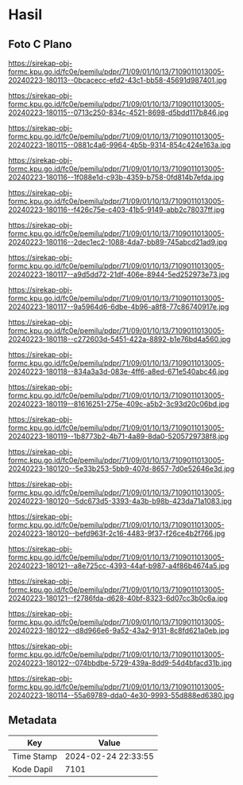 # Hasil

## Foto C Plano

https://sirekap-obj-formc.kpu.go.id/fc0e/pemilu/pdpr/71/09/01/10/13/7109011013005-20240223-180113--0bcacecc-efd2-43c1-bb58-45691d987401.jpg

https://sirekap-obj-formc.kpu.go.id/fc0e/pemilu/pdpr/71/09/01/10/13/7109011013005-20240223-180115--0713c250-834c-4521-8698-d5bdd117b846.jpg

https://sirekap-obj-formc.kpu.go.id/fc0e/pemilu/pdpr/71/09/01/10/13/7109011013005-20240223-180115--0881c4a6-9964-4b5b-9314-854c424e163a.jpg

https://sirekap-obj-formc.kpu.go.id/fc0e/pemilu/pdpr/71/09/01/10/13/7109011013005-20240223-180116--1f088e1d-c93b-4359-b758-0fd814b7efda.jpg

https://sirekap-obj-formc.kpu.go.id/fc0e/pemilu/pdpr/71/09/01/10/13/7109011013005-20240223-180116--f426c75e-c403-41b5-9149-abb2c78037ff.jpg

https://sirekap-obj-formc.kpu.go.id/fc0e/pemilu/pdpr/71/09/01/10/13/7109011013005-20240223-180116--2dec1ec2-1088-4da7-bb89-745abcd21ad9.jpg

https://sirekap-obj-formc.kpu.go.id/fc0e/pemilu/pdpr/71/09/01/10/13/7109011013005-20240223-180117--a9d5dd72-21df-406e-8944-5ed252973e73.jpg

https://sirekap-obj-formc.kpu.go.id/fc0e/pemilu/pdpr/71/09/01/10/13/7109011013005-20240223-180117--9a5964d6-6dbe-4b96-a8f8-77c86740917e.jpg

https://sirekap-obj-formc.kpu.go.id/fc0e/pemilu/pdpr/71/09/01/10/13/7109011013005-20240223-180118--c272603d-5451-422a-8892-b1e76bd4a560.jpg

https://sirekap-obj-formc.kpu.go.id/fc0e/pemilu/pdpr/71/09/01/10/13/7109011013005-20240223-180118--834a3a3d-083e-4ff6-a8ed-671e540abc46.jpg

https://sirekap-obj-formc.kpu.go.id/fc0e/pemilu/pdpr/71/09/01/10/13/7109011013005-20240223-180119--81616251-275e-409c-a5b2-3c93d20c06bd.jpg

https://sirekap-obj-formc.kpu.go.id/fc0e/pemilu/pdpr/71/09/01/10/13/7109011013005-20240223-180119--1b8773b2-4b71-4a89-8da0-5205729738f8.jpg

https://sirekap-obj-formc.kpu.go.id/fc0e/pemilu/pdpr/71/09/01/10/13/7109011013005-20240223-180120--5e33b253-5bb9-407d-8657-7d0e52646e3d.jpg

https://sirekap-obj-formc.kpu.go.id/fc0e/pemilu/pdpr/71/09/01/10/13/7109011013005-20240223-180120--5dc673d5-3393-4a3b-b98b-423da71a1083.jpg

https://sirekap-obj-formc.kpu.go.id/fc0e/pemilu/pdpr/71/09/01/10/13/7109011013005-20240223-180120--befd963f-2c16-4483-9f37-f26ce4b2f766.jpg

https://sirekap-obj-formc.kpu.go.id/fc0e/pemilu/pdpr/71/09/01/10/13/7109011013005-20240223-180121--a8e725cc-4393-44af-b987-a4f86b4674a5.jpg

https://sirekap-obj-formc.kpu.go.id/fc0e/pemilu/pdpr/71/09/01/10/13/7109011013005-20240223-180121--f2786fda-d628-40bf-8323-6d07cc3b0c6a.jpg

https://sirekap-obj-formc.kpu.go.id/fc0e/pemilu/pdpr/71/09/01/10/13/7109011013005-20240223-180122--d8d966e6-9a52-43a2-9131-8c8fd621a0eb.jpg

https://sirekap-obj-formc.kpu.go.id/fc0e/pemilu/pdpr/71/09/01/10/13/7109011013005-20240223-180122--074bbdbe-5729-439a-8dd9-54d4bfacd31b.jpg

https://sirekap-obj-formc.kpu.go.id/fc0e/pemilu/pdpr/71/09/01/10/13/7109011013005-20240223-180114--55a69789-dda0-4e30-9993-55d888ed6380.jpg


## Metadata

| Key        | Value               |
| ---------- | ------------------- |
| Time Stamp | 2024-02-24 22:33:55 |
| Kode Dapil | 7101                |



